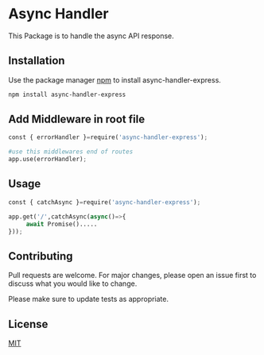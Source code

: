 # Async Handler

This Package is to handle the async API response.

## Installation

Use the package manager [npm](https://www.npmjs.com/) to install async-handler-express.

```bash
npm install async-handler-express
```

## Add Middleware in root file

```python
const { errorHandler }=require('async-handler-express');

#use this middlewares end of routes
app.use(errorHandler);

```

## Usage

```python
const { catchAsync }=require('async-handler-express');

app.get('/',catchAsync(async()=>{
     await Promise().....
}));


```

## Contributing

Pull requests are welcome. For major changes, please open an issue first to discuss what you would like to change.

Please make sure to update tests as appropriate.

## License

[MIT](https://choosealicense.com/licenses/mit/)
